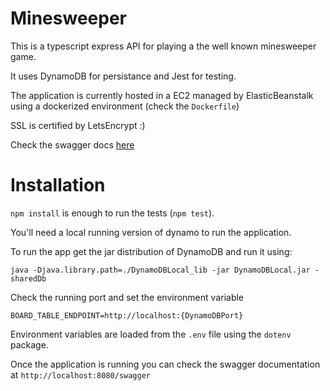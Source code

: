 # Minesweeper

This is a typescript express API for playing a the well known minesweeper game.

It uses DynamoDB for persistance and Jest for testing.

The application is currently hosted in a EC2 managed by ElasticBeanstalk using a dockerized environment (check the `Dockerfile`)

SSL is certified by LetsEncrypt :)

Check the swagger docs [here](https://msfttt-env.eba-32y2i3df.us-east-1.elasticbeanstalk.com/swagger "Swagger")

# Installation

`npm install` is enough to run the tests (`npm test`).

You'll need a local running version of dynamo to run the application.

To run the app get the jar distribution of DynamoDB and run it using: 

`java -Djava.library.path=./DynamoDBLocal_lib -jar DynamoDBLocal.jar -sharedDb`

Check the running port and set the environment variable

`BOARD_TABLE_ENDPOINT=http://localhost:{DynamoDBPort}`

Environment variables are loaded from the `.env` file using the `dotenv` package.

Once the application is running you can check the swagger documentation at `http://localhost:8080/swagger`